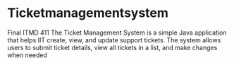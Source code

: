 # Ticketmanagementsystem
Final ITMD 411 The Ticket Management System is a simple Java application that helps IIT create, view, and update support tickets.  The system allows users to submit ticket details, view all tickets in a list, and make changes when needed
